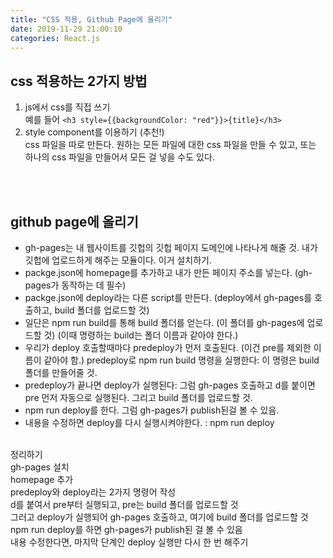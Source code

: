 ```yaml
---
title: "CSS 적용, Github Page에 올리기"
date: 2019-11-29 21:00:10
categories: React.js
---
```

## css 적용하는 2가지 방법 <br>
1. js에서 css를 직접 쓰기 <br>
예를 들어 ```<h3 style={{backgroundColor: "red"}}>{title}</h3>``` <br>
2. style component를 이용하기 (추천!)<br>
css 파일을 따로 만든다. 원하는 모든 파일에 대한 css 파일을 만들 수 있고, 또는 하나의 css 파일을 만들어서 모든 걸 넣을 수도 있다.<br>

<br><br>

## github page에 올리기 <br>
- gh-pages는 내 웹사이트를 깃헙의 깃헙 페이지 도메인에 나타나게 해줄 것. 내가 깃헙에 업로드하게 해주는 모듈이다. 이거 설치하기. <br>
- packge.json에 homepage를 추가하고 내가 만든 페이지 주소를 넣는다. (gh-pages가 동작하는 데 필수) <br>
- packge.json에 deploy라는 다른 script를 만든다. (deploy에서 gh-pages를 호출하고, build 폴더를 업로드할 것) <br>
- 일단은 npm run build를 통해 build 폴더를 얻는다. (이 폴더를 gh-pages에 업로드할 것) (이때 명령하는 build는 폴더 이름과 같아야 한다.) <br>
- 우리가 deploy 호출할때마다 predeploy가 먼저 호출된다. (이건 pre를 제외한 이름이 같아야 함.) predeploy로 npm run build 명령을 실행한다: 이 명령은 build 폴더를 만들어줄 것. <br>
- predeploy가 끝나면 deploy가 실행된다: 그럼 gh-pages 호출하고 d를 붙이면 pre 먼저 자동으로 실행된다. 그리고 build 폴더를 업로드할 것. <br>
- npm run deploy를 한다. 그럼 gh-pages가 publish된걸 볼 수 있음. <br>
- 내용을 수정하면 deploy를 다시 실행시켜야한다. : npm run deploy <br><br>

정리하기<br>
gh-pages 설치<br>
homepage 추가<br>
predeploy와 deploy라는 2가지 명령어 작성<br>
d를 붙여서 pre부터 실행되고, pre는 build 폴더를 업로드할 것<br>
그러고 deploy가 실행되어 gh-pages 호출하고, 여기에 build 폴더를 업로드할 것<br>
npm run deploy를 하면 gh-pages가 publish된 걸 볼 수 있음<br>
내용 수정한다면, 마지막 단계인 deploy 실행만 다시 한 번 해주기<br>

